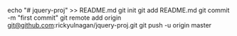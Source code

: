 echo "# jquery-proj" >> README.md
git init
git add README.md
git commit -m "first commit"
git remote add origin git@github.com:rickyulnagan/jquery-proj.git
git push -u origin master
